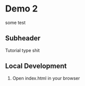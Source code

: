 # Demo 2

some test

## Subheader

Tutorial type shit

## Local Development

1. Open index.html in your browser
